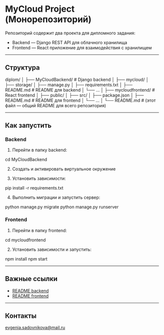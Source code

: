 # MyCloud Project (Монорепозиторий)

Репозиторий содержит два проекта для дипломного задания:  
- Backend — Django REST API для облачного хранилища  
- Frontend — React приложение для взаимодействия с хранилищем  

---

## Структура

diplom/
│
├── MyCloudBackend/ # Django backend
│ ├── mycloud/
│ ├── storage/
│ ├── manage.py
│ ├── requirements.txt
│ ├── README.md # README для backend
│ └── ...
│
├── mycloudfrontend/ # React frontend
│ ├── public/
│ ├── src/
│ ├── package.json
│ ├── README.md # README для frontend
│ └── ...
│
└── README.md # (этот файл — общий README для всего репозитория)


---

## Как запустить

### Backend

1. Перейти в папку backend:

cd MyCloudBackend


2. Создать и активировать виртуальное окружение

3. Установить зависимости:

pip install -r requirements.txt


4. Выполнить миграции и запустить сервер:

python manage.py migrate
python manage.py runserver


### Frontend

1. Перейти в папку frontend:

cd mycloudfrontend



2. Установить зависимости и запустить:

npm install
npm start



---

## Важные ссылки

- [README backend](MyCloudBackend/README.md)  
- [README frontend](mycloudfrontend/README.md)  

---

## Контакты

evgenia.sadovnikova@mail.ru
